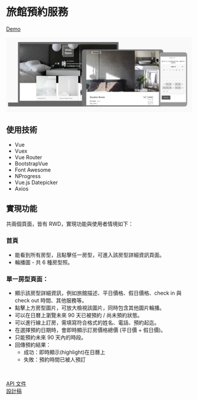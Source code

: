 # 旅館預約服務
[Demo](https://yachen168.github.io/Hotel-Reservation/)

![](./demo.png)

## 使用技術
- Vue
- Vuex
- Vue Router
- BootstrapVue
- Font Awesome
- NProgress
- Vue.js Datepicker
- Axios

## 實現功能
共兩個頁面，皆有 RWD，實現功能與使用者情境如下：

### 首頁
- 能看到所有房型，且點擊任一房型，可進入該房型詳細資訊頁面。
- 輪播圖 - 共 6 種房型照。

### 單一房型頁面：
- 顯示該房型詳細資訊，例如旅館描述、平日價格、假日價格、check in 與 check out 時間、其他服務等。
- 點擊上方房型圖片，可放大檢視該圖片，同時包含其他圖片輪播。
- 可以在日曆上瀏覽未來 90 天已被預約 / 尚未預約狀態。
- 可以進行線上訂房，需填寫符合格式的姓名、電話、預約起迄。
- 在選擇預約日期時，會即時顯示訂房價格總價 (平日價 + 假日價)。
- 只能預約未來 90 天內的時段。
- 回傳預約結果：
  - 成功：即時顯示(highlight)在日曆上
  - 失敗：預約時間已被人預訂



<br>

[API 文件](https://challenge.thef2e.com/news/17) <br>
[設計稿](https://z7x2c0v0b8.github.io/the_f2e_2nd/hotel_reservation.html#artboard0)
